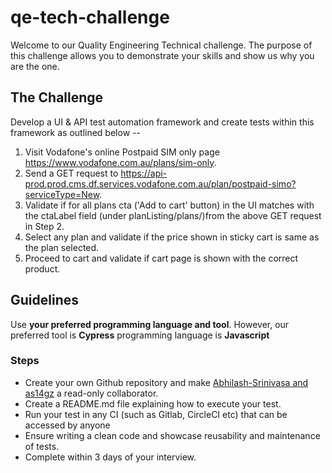 # qe-tech-challenge

Welcome to our Quality Engineering Technical challenge. The purpose of this challenge allows you to demonstrate your skills and show us why you are the one.

## The Challenge

Develop a UI & API test automation framework and create tests within this framework as outlined below --

1. Visit Vodafone's online Postpaid SIM only page https://www.vodafone.com.au/plans/sim-only. 
2. Send a GET request to https://api-prod.prod.cms.df.services.vodafone.com.au/plan/postpaid-simo?serviceType=New.
3. Validate if for all plans cta ('Add to cart' button) in the UI matches with the ctaLabel field (under planListing/plans/)from the above GET request in Step 2.
4. Select any plan and validate if the price shown in sticky cart is same as the plan selected.
5. Proceed to cart and validate if cart page is shown with the correct product.


## Guidelines

Use **your preferred programming language and tool**. However, our preferred tool is **Cypress** programming language is **Javascript** 

### Steps

- Create your own Github repository and make [Abhilash-Srinivasa and as14gz](https://github.com/asanchezgiraldo) a read-only collaborator.
- Create a README.md file explaining how to execute your test.
- Run your test in any CI (such as Gitlab, CircleCI etc) that can be accessed by anyone
- Ensure writing a clean code and showcase reusability and maintenance of tests.
- Complete within 3 days of your interview.
